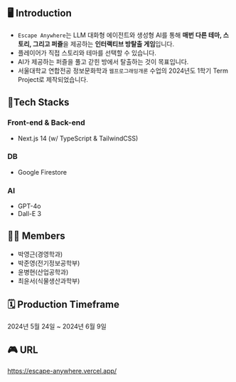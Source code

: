 ## 🖥️ Introduction
- `Escape Anywhere`는 LLM 대화형 에이전트와 생성형 AI를 통해 **매번 다른 테마, 스토리, 그리고 퍼즐**을 제공하는 **인터랙티브 방탈출 게임**입니다.
- 플레이어가 직접 스토리와 테마를 선택할 수 있습니다.
- AI가 제공하는 퍼즐을 풀고 갇힌 방에서 탈출하는 것이 목표입니다.
- 서울대학교 연합전공 정보문화학과 `웹프로그래밍개론` 수업의 2024년도 1학기 Term Project로 제작되었습니다.

## 📱Tech Stacks
### Front-end & Back-end
- Next.js 14 (w/ TypeScript & TailwindCSS)
### DB
- Google Firestore
### AI
- GPT-4o
- Dall-E 3

## 👨‍🚀 Members
- 박영근(경영학과)
- 박준영(전기정보공학부)
- 윤병현(산업공학과)
- 최윤서(식물생산과학부)
  
## 🗓️ Production Timeframe
2024년 5월 24일 ~ 2024년 6월 9일

## 🎮 URL
https://escape-anywhere.vercel.app/
